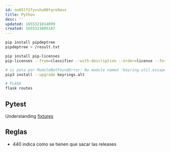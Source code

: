 ```yaml
---
id: oo65lf1fyvshu00tqre9avx
title: Python
desc: ''
updated: 1655321014099
created: 1655321005187
---
```


```bash
pip install pipdeptree 
pipdeptree > /result.txt

pip install pip-licenses
pip-licenses --from=classifier --with-description --order=license --format=html --output-file=/result.html

# si peta por ModuleNotFoundError: No module named 'keyring.util.escape'
pip3 install --upgrade keyrings.alt

# FLASK
flask routes
```

## Pytest

Understanding [fixtures](https://betterprogramming.pub/understand-5-scopes-of-pytest-fixtures-1b607b5c19ed)


## Reglas

- 440 indica como se tienen que sacar las releases